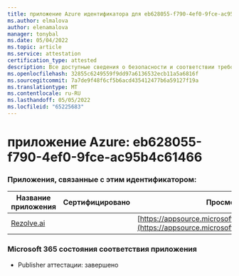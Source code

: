 ```yaml
---
title: приложение Azure идентификатора для eb628055-f790-4ef0-9fce-ac95b4c61466
ms.author: elmalova
author: elenamalova
manager: tonybal
ms.date: 05/04/2022
ms.topic: article
ms.service: attestation
certification_type: attested
description: Все доступные сведения о безопасности и соответствии требованиям для eb628055-f790-4ef0-9fce-ac95b4c61466.
ms.openlocfilehash: 32855c6249559f9dd97a6136532ecb11a5a6816f
ms.sourcegitcommit: 7a7de9f48f6cf5b6acd435412477b6a59127f19a
ms.translationtype: MT
ms.contentlocale: ru-RU
ms.lasthandoff: 05/05/2022
ms.locfileid: "65225683"
---
```

# <a name="azure-app-id-eb628055-f790-4ef0-9fce-ac95b4c61466"></a>приложение Azure: eb628055-f790-4ef0-9fce-ac95b4c61466


### <a name="apps-associated-with-this-id"></a>Приложения, связанные с этим идентификатором:
| **Название приложения** | **Сертифицировано** | **Просмотр в AppSource** |
|--------------|---------------|-----------------------|
| [Rezolve.ai](../forward/WA200002724.md) |  | [https://appsource.microsoft.com/product/office/WA200002724](https://appsource.microsoft.com/product/office/WA200002724) |

### <a name="microsoft-365-app-compliance-status"></a>Microsoft 365 состояния соответствия приложения
- Publisher аттестации: завершено

